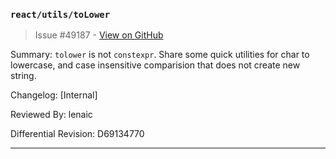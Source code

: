 ### `react/utils/toLower`

> Issue #49187 - [View on GitHub](https://github.com/facebook/react-native/pull/49187)

Summary:
`tolower` is not `constexpr`. Share some quick utilities for char to lowercase, and case insensitive comparision that does not create new string.

Changelog: [Internal]

Reviewed By: lenaic

Differential Revision: D69134770




---

